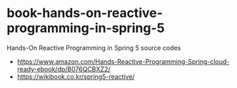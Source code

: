 # book-hands-on-reactive-programming-in-spring-5
Hands-On Reactive Programming in Spring 5 source codes

* https://www.amazon.com/Hands-Reactive-Programming-Spring-cloud-ready-ebook/dp/B076QCBXZ2/
* https://wikibook.co.kr/spring5-reactive/
